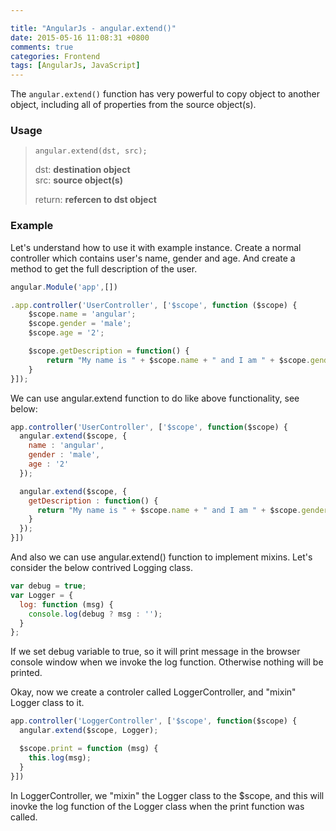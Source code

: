 ```yaml
---

title: "AngularJs - angular.extend()"
date: 2015-05-16 11:08:31 +0800
comments: true
categories: Frontend
tags: [AngularJs, JavaScript]
---
```

The `angular.extend()` function has very powerful to copy object to another object, including all of properties from the source object(s).

### Usage
> `angular.extend(dst, src);`
> 
> dst:        **destination object**  
> src:        **source object(s)**   
> 
> return:     **refercen to dst object**

<!-- more -->
### Example
Let's understand how to use it with example instance. Create a normal controller which contains user's name, gender and age. And create a method to get the full description of the user.

``` javascript
angular.Module('app',[])

.app.controller('UserController', ['$scope', function ($scope) {
	$scope.name = 'angular';
  	$scope.gender = 'male';
  	$scope.age = '2';

  	$scope.getDescription = function() {
    	return "My name is " + $scope.name + " and I am " + $scope.gender + " " + $scope.age + 	" years old";
  	}
}]);
```

We can use angular.extend function to do like above functionality, see below:

``` javascript
app.controller('UserController', ['$scope', function($scope) {
  angular.extend($scope, {
    name : 'angular',
    gender : 'male',
    age : '2'
  });

  angular.extend($scope, {
    getDescription : function() {
      return "My name is " + $scope.name + " and I am " + $scope.gender + " " + $scope.age + " years old";
    }
  });
}])
```
And also we can use angular.extend() function to implement mixins. Let's consider the below contrived Logging class.

``` javascript
var debug = true;
var Logger = {
  log: function (msg) {
    console.log(debug ? msg : '');      
  }
};
```

If we set debug variable to true, so it will print message in the browser console window when we invoke the log function. Otherwise nothing will be printed.

Okay, now we create a controler called LoggerController, and "mixin" Logger class to it.

``` javascript
app.controller('LoggerController', ['$scope', function($scope) {
  angular.extend($scope, Logger);

  $scope.print = function (msg) {
    this.log(msg);
  }
}])

``` 

In LoggerController, we "mixin" the Logger class to the $scope, and this will inovke the log function of the Logger class when the print function was called.

